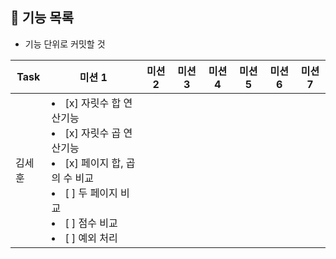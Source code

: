 
## 🚀 기능 목록

- 기능 단위로 커밋할 것

| Task | 미션 1                                                                                                                                             | 미션 2 | 미션 3 | 미션 4 | 미션 5 | 미션 6 | 미션 7|
|------|--------------------------------------------------------------------------------------------------------------------------------------------------|------|------|------|------|------|------|
| 김세훈  | <li> [x] 자릿수 합 연산기능 </li> <li> [x] 자릿수 곱 연산기능 </li> <li> [x] 페이지 합, 곱의 수 비교</li> <li> [ ] 두 페이지 비교 </li> <li> [ ] 점수 비교</li> <li> [ ] 예외 처리</li> || 　    || 　    |||
